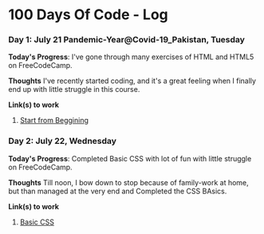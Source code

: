 # 100 Days Of Code - Log

### Day 1: July 21 Pandemic-Year@Covid-19_Pakistan, Tuesday

**Today's Progress**: I've gone through many exercises of HTML and HTML5 on FreeCodeCamp.

**Thoughts** I've recently started coding, and it's a great feeling when I finally end up with little struggle in this course.

**Link(s) to work**
1. [Start from Beggining](https://www.freecodecamp.org/learn/responsive-web-design/)



### Day 2: July 22, Wednesday

**Today's Progress**: Completed Basic CSS with lot of fun with little struggle on FreeCodeCamp.

**Thoughts** Till noon, I bow down to stop because of family-work at home, but than managed at the very end and Completed the CSS BAsics.

**Link(s) to work**
1. [Basic CSS](https://www.freecodecamp.org/learn/responsive-web-design/basic-css/)

